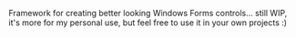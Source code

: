 Framework for creating better looking Windows Forms controls...
still WIP, it's more for my personal use, but feel free to use it in your own projects :)

